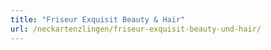 ```yaml
---
title: "Friseur Exquisit Beauty & Hair"
url: /neckartenzlingen/friseur-exquisit-beauty-und-hair/
---
```

